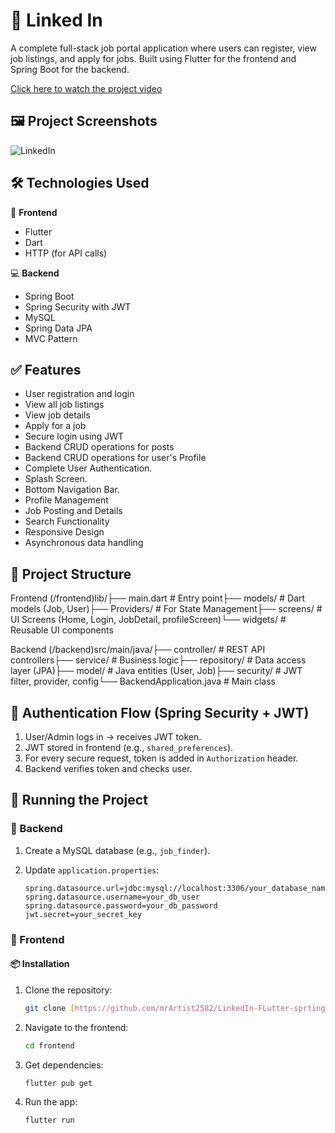 # 🧿 Linked In

A complete full-stack job portal application where users can register, view job listings, and apply for jobs. Built using Flutter for the frontend and Spring Boot for the backend.


[Click here to watch the project video](https://drive.google.com/file/d/1w4jyNka3il6aOzovxAjrmrINjRzxJJ6M/view?usp=sharing)

## 🖼️ Project Screenshots
![LinkedIn](https://github.com/user-attachments/assets/dd6b2000-5c26-4a84-b686-adf1fa8bade5)


## 🛠️ Technologies Used

📱 **Frontend**

* Flutter
* Dart
* HTTP (for API calls)

💻 **Backend**

* Spring Boot
* Spring Security with JWT
* MySQL
* Spring Data JPA
* MVC Pattern

## ✅ Features

* User registration and login
* View all job listings
* View job details
* Apply for a job
* Secure login using JWT
* Backend CRUD operations for posts
* Backend CRUD operations for user's Profile
* Complete User Authentication.
* Splash Screen.
* Bottom Navigation Bar.
* Profile Management
* Job Posting and Details
* Search Functionality
* Responsive Design
* Asynchronous data handling

## 📁 Project Structure

Frontend (/frontend)lib/├── main.dart             # Entry point├── models/             # Dart models (Job, User)├── Providers/          # For State Management├── screens/            # UI Screens (Home, Login, JobDetail, profileScreen)└── widgets/            # Reusable UI components

Backend (/backend)src/main/java/├── controller/         # REST API controllers├── service/            # Business logic├── repository/         # Data access layer (JPA)├── model/              # Java entities (User, Job)├── security/           # JWT filter, provider, config└── BackendApplication.java # Main class
## 🔐 Authentication Flow (Spring Security + JWT)

1.  User/Admin logs in → receives JWT token.
2.  JWT stored in frontend (e.g., `shared_preferences`).
3.  For every secure request, token is added in `Authorization` header.
4.  Backend verifies token and checks user.

## 🧪 Running the Project

### 🔧 Backend

1.  Create a MySQL database (e.g., `job_finder`).
2.  Update `application.properties`:

    ```properties
    spring.datasource.url=jdbc:mysql://localhost:3306/your_database_name
    spring.datasource.username=your_db_user
    spring.datasource.password=your_db_password
    jwt.secret=your_secret_key
    ```

### 📱 Frontend

#### 📦 Installation

1.  Clone the repository:

    ```bash
    git clone [https://github.com/mrArtist2582/LinkedIn-FLutter-sprting-boot.git](https://github.com/mrArtist2582/LinkedIn-FLutter-sprting-boot.git)
    ```

2.  Navigate to the frontend:

    ```bash
    cd frontend
    ```

3.  Get dependencies:

    ```bash
    flutter pub get
    ```

4.  Run the app:

    ```bash
    flutter run
    ```
